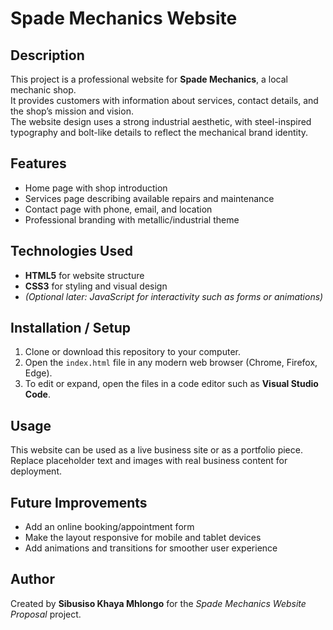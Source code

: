 # Spade Mechanics Website

## Description
This project is a professional website for **Spade Mechanics**, a local mechanic shop.  
It provides customers with information about services, contact details, and the shop’s mission and vision.  
The website design uses a strong industrial aesthetic, with steel-inspired typography and bolt-like details to reflect the mechanical brand identity.

## Features
- Home page with shop introduction  
- Services page describing available repairs and maintenance  
- Contact page with phone, email, and location  
- Professional branding with metallic/industrial theme  

## Technologies Used
- **HTML5** for website structure  
- **CSS3** for styling and visual design  
- *(Optional later: JavaScript for interactivity such as forms or animations)*  

## Installation / Setup
1. Clone or download this repository to your computer.  
2. Open the `index.html` file in any modern web browser (Chrome, Firefox, Edge).  
3. To edit or expand, open the files in a code editor such as **Visual Studio Code**.  

## Usage
This website can be used as a live business site or as a portfolio piece.  
Replace placeholder text and images with real business content for deployment.  

## Future Improvements
- Add an online booking/appointment form  
- Make the layout responsive for mobile and tablet devices  
- Add animations and transitions for smoother user experience  

## Author
Created by **Sibusiso Khaya Mhlongo** for the *Spade Mechanics Website Proposal* project.
